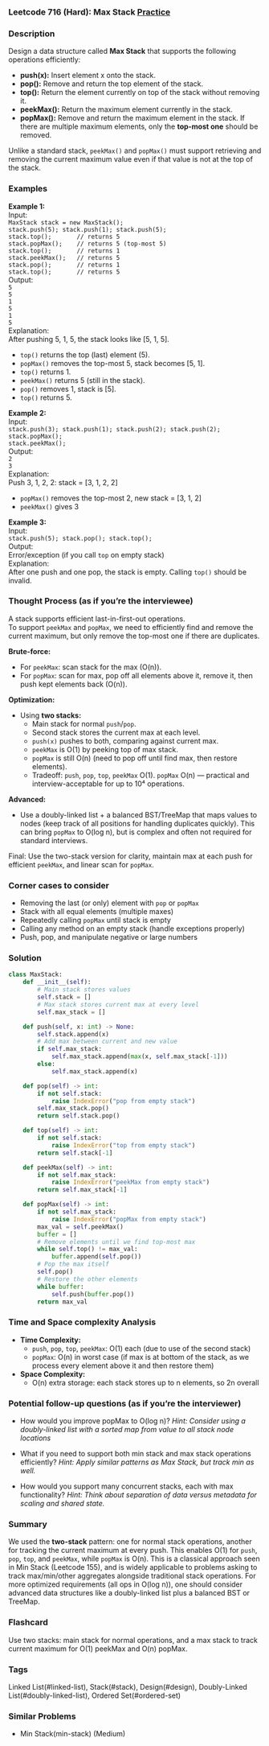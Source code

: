 ### Leetcode 716 (Hard): Max Stack [Practice](https://leetcode.com/problems/max-stack)

### Description  
Design a data structure called **Max Stack** that supports the following operations efficiently:
- **push(x):** Insert element x onto the stack.
- **pop():** Remove and return the top element of the stack.
- **top():** Return the element currently on top of the stack without removing it.
- **peekMax():** Return the maximum element currently in the stack.
- **popMax():** Remove and return the maximum element in the stack. If there are multiple maximum elements, only the **top-most one** should be removed.

Unlike a standard stack, `peekMax()` and `popMax()` must support retrieving and removing the current maximum value even if that value is not at the top of the stack.

### Examples  

**Example 1:**  
Input:  
`MaxStack stack = new MaxStack();`  
`stack.push(5); stack.push(1); stack.push(5);`  
`stack.top();       // returns 5`  
`stack.popMax();    // returns 5 (top-most 5)`  
`stack.top();       // returns 1`  
`stack.peekMax();   // returns 5`  
`stack.pop();       // returns 1`  
`stack.top();       // returns 5`  
Output:  
`5`  
`5`  
`1`  
`5`  
`1`  
`5`  
Explanation:  
After pushing 5, 1, 5, the stack looks like [5, 1, 5].  
- `top()` returns the top (last) element (5).  
- `popMax()` removes the top-most 5, stack becomes [5, 1].  
- `top()` returns 1.  
- `peekMax()` returns 5 (still in the stack).  
- `pop()` removes 1, stack is [5].  
- `top()` returns 5.

**Example 2:**  
Input:  
`stack.push(3); stack.push(1); stack.push(2); stack.push(2);`  
`stack.popMax();`  
`stack.peekMax();`  
Output:  
`2`  
`3`  
Explanation:  
Push 3, 1, 2, 2: stack = [3, 1, 2, 2]  
- `popMax()` removes the top-most 2, new stack = [3, 1, 2]  
- `peekMax()` gives 3

**Example 3:**  
Input:  
`stack.push(5); stack.pop(); stack.top();`  
Output:  
Error/exception (if you call `top` on empty stack)  
Explanation:  
After one push and one pop, the stack is empty. Calling `top()` should be invalid.

### Thought Process (as if you’re the interviewee)  
A stack supports efficient last-in-first-out operations.  
To support `peekMax` and `popMax`, we need to efficiently find and remove the current maximum, but only remove the top-most one if there are duplicates.

**Brute-force:**  
- For `peekMax`: scan stack for the max (O(n)).
- For `popMax`: scan for max, pop off all elements above it, remove it, then push kept elements back (O(n)).

**Optimization:**  
- Using **two stacks:**  
  - Main stack for normal `push`/`pop`.
  - Second stack stores the current max at each level.
  - `push(x)` pushes to both, comparing against current max.
  - `peekMax` is O(1) by peeking top of max stack.
  - `popMax` is still O(n) (need to pop off until find max, then restore elements).
  - Tradeoff: `push`, `pop`, `top`, `peekMax` O(1). `popMax` O(n) — practical and interview-acceptable for up to 10⁴ operations.

**Advanced:**  
- Use a doubly-linked list + a balanced BST/TreeMap that maps values to nodes (keep track of all positions for handling duplicates quickly). This can bring `popMax` to O(log n), but is complex and often not required for standard interviews.

Final: Use the two-stack version for clarity, maintain max at each push for efficient `peekMax`, and linear scan for `popMax`.

### Corner cases to consider  
- Removing the last (or only) element with `pop` or `popMax`
- Stack with all equal elements (multiple maxes)
- Repeatedly calling `popMax` until stack is empty
- Calling any method on an empty stack (handle exceptions properly)
- Push, pop, and manipulate negative or large numbers

### Solution

```python
class MaxStack:
    def __init__(self):
        # Main stack stores values
        self.stack = []
        # Max stack stores current max at every level
        self.max_stack = []

    def push(self, x: int) -> None:
        self.stack.append(x)
        # Add max between current and new value
        if self.max_stack:
            self.max_stack.append(max(x, self.max_stack[-1]))
        else:
            self.max_stack.append(x)

    def pop(self) -> int:
        if not self.stack:
            raise IndexError("pop from empty stack")
        self.max_stack.pop()
        return self.stack.pop()

    def top(self) -> int:
        if not self.stack:
            raise IndexError("top from empty stack")
        return self.stack[-1]

    def peekMax(self) -> int:
        if not self.max_stack:
            raise IndexError("peekMax from empty stack")
        return self.max_stack[-1]

    def popMax(self) -> int:
        if not self.max_stack:
            raise IndexError("popMax from empty stack")
        max_val = self.peekMax()
        buffer = []
        # Remove elements until we find top-most max
        while self.top() != max_val:
            buffer.append(self.pop())
        # Pop the max itself
        self.pop()
        # Restore the other elements
        while buffer:
            self.push(buffer.pop())
        return max_val
```

### Time and Space complexity Analysis  

- **Time Complexity:**
  - `push`, `pop`, `top`, `peekMax`: O(1) each (due to use of the second stack)
  - `popMax`: O(n) in worst case (if max is at bottom of the stack, as we process every element above it and then restore them)
- **Space Complexity:**
  - O(n) extra storage: each stack stores up to n elements, so 2n overall

### Potential follow-up questions (as if you’re the interviewer)  

- How would you improve popMax to O(log n)?
  *Hint: Consider using a doubly-linked list with a sorted map from value to all stack node locations*

- What if you need to support both min stack and max stack operations efficiently?
  *Hint: Apply similar patterns as Max Stack, but track min as well.*

- How would you support many concurrent stacks, each with max functionality?
  *Hint: Think about separation of data versus metadata for scaling and shared state.*

### Summary
We used the **two-stack** pattern: one for normal stack operations, another for tracking the current maximum at every push. This enables O(1) for `push`, `pop`, `top`, and `peekMax`, while `popMax` is O(n). This is a classical approach seen in Min Stack (Leetcode 155), and is widely applicable to problems asking to track max/min/other aggregates alongside traditional stack operations. For more optimized requirements (all ops in O(log n)), one should consider advanced data structures like a doubly-linked list plus a balanced BST or TreeMap.


### Flashcard
Use two stacks: main stack for normal operations, and a max stack to track current maximum for O(1) peekMax and O(n) popMax.

### Tags
Linked List(#linked-list), Stack(#stack), Design(#design), Doubly-Linked List(#doubly-linked-list), Ordered Set(#ordered-set)

### Similar Problems
- Min Stack(min-stack) (Medium)